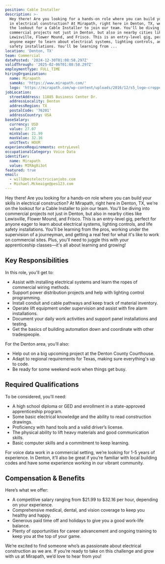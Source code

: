 ```yaml
---
position: Cable Installer
description: >-
  Hey there! Are you looking for a hands-on role where you can build your skills
  in electrical construction? At Mirapath, right here in Denton, TX, we're on
  the lookout for a Cable Installer to join our team. You'll be diving into
  commercial projects not just in Denton, but also in nearby cities like
  Lewisville, Flower Mound, and Frisco. This is an entry-level gig, perfect for
  anyone eager to learn about electrical systems, lighting controls, and life
  safety installations. You'll be learning from ...
location: 'Denton, TX'
team: Commercial
datePosted: '2024-12-30T01:08:58.297Z'
validThrough: '2025-02-06T01:08:58.297Z'
employmentType: FULL_TIME
hiringOrganization:
  name: Mirapath
  sameAs: 'https://www.mirapath.com/'
  logo: 'https://mirapath.com/wp-content/uploads/2016/12/s5_logo-cropped.png'
jobLocation:
  streetAddress: 11885 Business Center Dr.
  addressLocality: Denton
  addressRegion: TX
  postalCode: '76201'
  addressCountry: USA
baseSalary:
  currency: USD
  value: 27.07
  minValue: 21.99
  maxValue: 32.16
  unitText: HOUR
experienceRequirements: entryLevel
occupationalCategory: Voice Data
identifier:
  name: Mirapath
  value: MIRAg8i3ot
featured: true
email:
  - will@bestelectricianjobs.com
  - Michael.Mckeaige@pes123.com
---
```




Hey there! Are you looking for a hands-on role where you can build your skills in electrical construction? At Mirapath, right here in Denton, TX, we're on the lookout for a Cable Installer to join our team. You'll be diving into commercial projects not just in Denton, but also in nearby cities like Lewisville, Flower Mound, and Frisco. This is an entry-level gig, perfect for anyone eager to learn about electrical systems, lighting controls, and life safety installations. You'll be learning from the pros, working under the supervision of a journeyman, and getting a real feel for what it's like to work on commercial sites. Plus, you'll need to juggle this with your apprenticeship classes—it's all about learning and growing!

## Key Responsibilities

In this role, you'll get to:
- Assist with installing electrical systems and learn the ropes of commercial wiring methods.
- Support power distribution projects and help with lighting control programming.
- Install conduit and cable pathways and keep track of material inventory.
- Operate lift equipment under supervision and assist with fire alarm installations.
- Document your daily work activities and support panel installations and testing.
- Get the basics of building automation down and coordinate with other tradespeople.

For the Denton area, you’ll also:
- Help out on a big upcoming project at the Denton County Courthouse.
- Adapt to regional requirements for Texas, making sure everything's up to code.
- Be ready for some weekend work when things get busy.

## Required Qualifications

To be considered, you’ll need:
- A high school diploma or GED and enrollment in a state-approved apprenticeship program.
- Some basic electrical knowledge and the ability to read construction drawings.
- Proficiency with hand tools and a valid driver’s license.
- The physical ability to lift heavy materials and good communication skills.
- Basic computer skills and a commitment to keep learning.

For voice data work in a commercial setting, we’re looking for 1-5 years of experience. In Denton, it’ll also be great if you’re familiar with local building codes and have some experience working in our vibrant community.

## Compensation & Benefits

Here’s what we offer:
- A competitive salary ranging from $21.99 to $32.16 per hour, depending on your experience.
- Comprehensive medical, dental, and vision coverage to keep you healthy and happy.
- Generous paid time off and holidays to give you a good work-life balance.
- Plenty of opportunities for career advancement and ongoing training to keep you at the top of your game.

We’re excited to find someone who’s as passionate about electrical construction as we are. If you’re ready to take on this challenge and grow with us at Mirapath, we’d love to hear from you!
